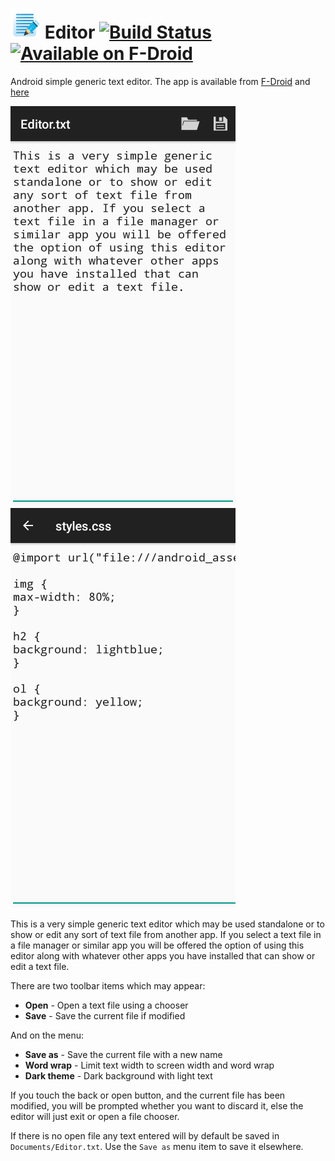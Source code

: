 # ![Logo](src/main/res/drawable-mdpi/ic_launcher.png) Editor [![Build Status](https://travis-ci.org/billthefarmer/editor.svg?branch=master)](https://travis-ci.org/billthefarmer/editor) [![Available on F-Droid](https://f-droid.org/wiki/images/c/ca/F-Droid-button_available-on_smaller.png)](https://f-droid.org/repository/browse/?fdid=org.billthefarmer.editor)

Android simple generic text editor. The app is available from
[F-Droid](https://f-droid.org/repository/browse/?fdid=org.billthefarmer.editor)
and [here](https://github.com/billthefarmer/editor/releases)

![Editor](https://github.com/billthefarmer/billthefarmer.github.io/raw/master/images/Editor.png) ![Editor](https://github.com/billthefarmer/billthefarmer.github.io/raw/master/images/Editor-styles.png)

This is a very simple generic text editor which may be used standalone
or to show or edit any sort of text file from another app. If you
select a text file in a file manager or similar app you will be
offered the option of using this editor along with whatever other apps
you have installed that can show or edit a text file.

There are two toolbar items which may appear:
* **Open** - Open a text file using a chooser
* **Save** - Save the current file if modified

And on the menu:
* **Save as** - Save the current file with a new name
* **Word wrap** - Limit text width to screen width and word wrap
* **Dark theme** - Dark background with light text

If you touch the back or open button, and the current file has been
modified, you will be prompted whether you want to discard it, else
the editor will just exit or open a file chooser.

If there is no open file any text entered will by default be saved in
`Documents/Editor.txt`. Use the `Save as` menu item to save it
elsewhere.

